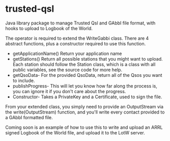trusted-qsl
===========

Java library package to manage Trusted Qsl and GAbbI file format, with hooks to upload to Logbook of the World.

The operator is required to extend the WriteGabbi class. There are 4 abstract functions, plus a constructor required to use this function.

* getApplicationName() Return your application name
* getStations() Return all possible stations that you might want to upload. Each station should follow the Station class, which is a class with all public variables, see the source code for more help.
* getQsoData- For the provided QsoData, return all of the Qsos you want to include.
* publishProgress- This will let you know how far along the process is, you can ignore it if you don't care about the progress.
* Constructor- Takes a PrivateKey and a Certificate, used to sign the file.

From your extended class, you simply need to provide an OutputStream via the write(OutputStream) function, and you'll write every contact provided to a GAbbI formatted file. 

Coming soon is an example of how to use this to write and upload an ARRL signed Logbook of the World file, and upload it to the LotW server.
